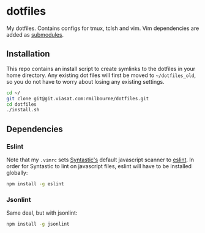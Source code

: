 # dotfiles

My dotfiles.  Contains configs for tmux, tclsh and vim.  Vim dependencies are
added as [submodules][0].

## Installation
This repo contains an install script to create symlinks to the dotfiles in your
home directory.  Any existing dot files will first be moved to `~/dotfiles_old`,
so you do not have to worry about losing any existing settings.

```bash
cd ~/
git clone git@git.viasat.com:rmilbourne/dotfiles.git
cd dotfiles
./install.sh
```


## Dependencies

### Eslint

Note that my `.vimrc` sets [Syntastic's][1] default javascript scanner to [eslint][2].
In order for Syntastic to lint on javascript files, eslint will have to be
installed globally:

```bash
npm install -g eslint
```

### Jsonlint

Same deal, but with jsonlint:

```bash
npm install -g jsonlint
```

[0]: https://git-scm.com/book/en/v2/Git-Tools-Submodules
[1]: https://github.com/scrooloose/syntastic
[2]: http://eslint.org/ 


